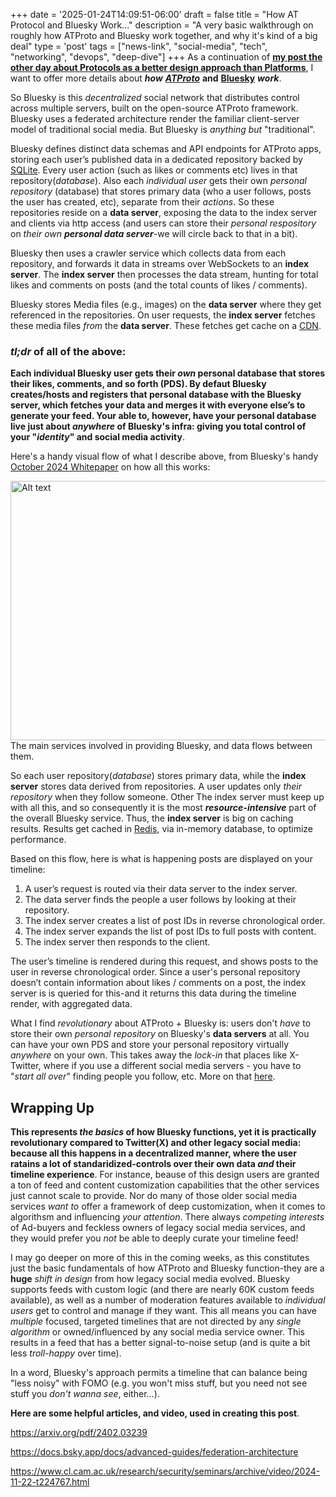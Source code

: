 +++
date = '2025-01-24T14:09:51-06:00'
draft = false
title = "How AT Protocol and Bluesky Work..."
description = "A very basic walkthrough on roughly how ATProto and Bluesky work together, and why it&#39;s kind of a big deal"
type = 'post'
tags = ["news-link", "social-media", "tech", "networking", "devops", "deep-dive"]
+++
As a continuation of [**my post the other day about Protocols as a better design approach than Platforms**](https://julianwest.me/Blog/protocols-not-platforms/), I want to offer more details about ***how*** [***ATProto***](https://atproto.com) **and** [**Bluesky**](https://bsky.app) ***work***. <br />

So Bluesky is this *decentralized* social network that distributes control across multiple servers, built on the open-source ATProto framework. Bluesky uses a federated architecture render the familiar client-server model of traditional social media. But Bluesky is *anything but* "traditional". <br />

Bluesky defines distinct data schemas and API endpoints for ATProto apps, storing each user’s published data in a dedicated repository backed by [SQLite](https://en.wikipedia.org/wiki/SQLite). Every user action (such as likes or comments etc) lives in that repository(*database*).  Also each *individual user* gets their own *personal repository* (database) that stores primary data (who a user follows, posts the user has created, etc), separate from their *actions*.  So these repositories reside on a **data server**, exposing the data to the index server and clients via http access (and users can store their *personal respository* on *their own* ***personal data server***-we will circle back to that in a bit). <br />

Bluesky then uses a crawler service which collects data from each repository, and forwards it data in streams over WebSockets to an **index server**.  The **index server** then processes the data stream, hunting for total likes and comments on posts (and the total counts of likes / comments). <br />

Bluesky stores Media files (e.g., images) on the **data server** where they get referenced in the repositories. On user requests, the **index server** fetches these media files *from* the **data server**.  These fetches get cache on a [CDN](https://en.wikipedia.org/wiki/Content_delivery_network).

### *tl;dr* of all of the above: 

**Each individual Bluesky user gets their *own* personal database that stores their likes, comments, and so forth (PDS).  By defaut Bluesky creates/hosts and registers that personal database with the Bluesky server, which fetches your data and merges it with everyone else’s to generate your feed.  Your able to, however, have your personal database live just about *anywhere* of Bluesky's infra: giving you total control of your "*identity*" and social media activity**. <br />

Here's a handy visual flow of what I describe above, from Bluesky's handy [October 2024 Whitepaper](https://arxiv.org/pdf/2402.03239) on how all this works: 

<div class="image-row">
  <img src="https://julianwest.me/Blog/posts/images/Bluesky-Flow.jpeg" alt="Alt text" width="600" height="415">
</div>
<smaller>The main services involved in providing Bluesky, and data flows between them.</smaller> <br />

So each user repository(*database*) stores primary data, while the **index server** stores data derived from repositories.  A user updates only *their repository* when they follow someone. Other  The index server must keep up with all this, and so consequently it is the most ***resource-intensive*** part of the overall Bluesky service.  Thus, the **index server** is big on caching results.  Results get cached in [Redis](https://github.com/redis/redis), via in-memory database, to optimize performance.

Based on this flow, here is what is happening posts are displayed on your timeline:

1. A user’s request is routed via their data server to the index server.
2. The data server finds the people a user follows by looking at their repository.
3. The index server creates a list of post IDs in reverse chronological order.
4. The index server expands the list of post IDs to full posts with content.
5. The index server then responds to the client. <br />

The user’s timeline is rendered during this request, and shows posts to the user in reverse chronological order. Since a user's personal repository doesn’t contain information about likes / comments on a post, the index server is is queried for this-and it returns this data during the timeline render, with aggregated data. <br />

What I find *revolutionary* about ATProto + Bluesky is: users don't *have* to store their own *personal repository* on Bluesky's **data servers** at all.  You can have your own PDS and store your personal repository virtually *anywhere* on your own. This takes away the *lock-in* that places like X-Twitter, where if you use a different social media servers - you have to "*start all over*" finding people you follow, etc.  More on that [here](https://docs.bsky.app/docs/advanced-guides/federation-architecture#:~:text=Personal%20Data%20Server%20(PDS)%E2%80%8B&text=This%20is%20what%20hosts%20your,talk%20to%20for%20any%20request.). <br />


## Wrapping Up

**This represents *the basics* of how Bluesky functions, yet it is practically revolutionary compared to Twitter(X) and other legacy social media: because all this happens in a decentralized manner, where the user ratains a lot of standaridized-controls over their own data *and* their timeline experience**.  For instance, beause of this design users are granted a ton of feed and content customization capabilities that the other services just cannot scale to provide.  Nor do many of those older social media services *want to* offer a framework of deep customization, when it comes to algorithsm and influencing *your attention*.  There always *competing interests* of Ad-buyers and feckless owners of legacy social media services, and they would prefer you *not* be able to deeply curate your timeline feed!  <br />

I may go deeper on more of this in the coming weeks, as this constitutes just the basic fundamentals of how ATProto and Bluesky function-they are a **huge** *shift in design* from how legacy social media evolved. Bluesky supports feeds with custom logic (and there are nearly 60K custom feeds available), as well as a number of moderation features available to *individual users* get to control and manage if they want. This all means you can have *multiple* focused, targeted timelines that are not directed by any *single algorithm* or owned/influenced by any social media service owner.  This results in a feed that has a better signal-to-noise setup (and is quite a bit less *troll-happy* over time). <br />

 In a word, Bluesky's approach permits a timeline that can balance being "less noisy" with FOMO (e.g. you won't miss stuff, but you need not see stuff you *don't wanna see*, either...). <br />

**Here are some helpful articles, and video, used in creating this post**. <br />

https://arxiv.org/pdf/2402.03239

https://docs.bsky.app/docs/advanced-guides/federation-architecture

https://www.cl.cam.ac.uk/research/security/seminars/archive/video/2024-11-22-t224767.html